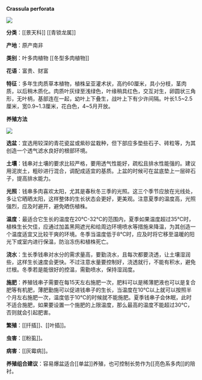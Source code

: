 **Crassula perforata**

![](https://pic1.zhimg.com/v2-ee439848317dfafa20f33c40f3dc417c_r.jpg)

**分类**：[[景天科]] [[青锁龙属]]

**产地**：原产南非

**类别**：叶多肉植物 [[冬型多肉植物]]

**花语**：富贵、财富

**特征**：多年生肉质草本植物，植株呈亚灌术状，高约60厘米，具小分枝，茎肉质，以后稍木质化。肉质叶灰绿至浅绿色，叶缘稍具红色，交互对生，卵圆状三角形，无叶柄，基部连在一起，幼叶上下叠生，战叶上下有少许间隔。叶长1.5~2.5厘米，宽0.9~1.3厘米，花白色，4~5月开放。

**养殖方法**

![](https://pic1.zhimg.com/v2-602a808c0ec1eb2f5b68c42fe2b55be0_r.jpg)

**选盆**：宜选用较深的青花瓷盆或紫砂盆栽种，但下部应多垫些石子、砖粒等，为其创造一个透气滤水良好的根部环境。

**土壤**：钱串对土壤的要求比较严格，要用透气性能好，疏松且排水性能强的。建议用泥炭土，粗砂进行混合，调配成适宜的基质。上盆的时候可在盆底垫上一层碎石子，提高排水能力。

**光照**：钱串多肉喜欢太阳，尤其是春秋冬三季的光照。这三个季节应放在光线处，多让它晒晒太阳，这样整体的生长状态会更好，更美观。注意夏季的温度高，光照强烈，应及时避开，避免晒伤植株。

**温度**：最适合它生长的温度在20℃-32℃的范围内，夏季如果温度超过35℃时，植株生长欠佳，应通过加盖黑网遮光和给周边环境喷水等措施来降温，为其创造一个温度适宜又比较干爽的环境。冬季当温度低于8℃时，应及时将它移至温暖的阳光下或室内进行保温，防治冻伤和植株死亡。

**浇水**：生长季钱串对水分的需求量高，要勤浇水，且每次都要浇透，让土壤湿润些，这样生长速度会更快。不过注意水量要控制好，浇透就行，不能有积水，避免烂根。冬季若是能很好的控温，需勤喷水，保持湿润度。

**施肥**：养殖钱串子需要在每15天左右施肥一次，肥料可以是稀薄肥液也可以是复合肥等有机肥，薄肥勤施可以促进钱串子的生长，当温度在10℃以上就可以按照半个月左右施肥一次，温度低于10℃的时候就不能施肥。夏季钱串子会休眠，此时不适合施肥，如果要设置一个施肥的上限温度，那么最高的温度不能超过30℃，否则就会引起肥害。

**繁殖**：[[扦插]]、[[叶插]]。

**虫害**：[[粉虱]]。

**病害**：[[灰霉病]]。

**养殖组合建议**：容易爆盆适合[[单盆]]养殖，也可控制长势作为[[亮色系多肉]]的陪衬。